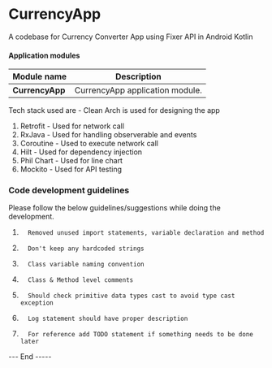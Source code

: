 # CurrencyApp
A codebase for Currency Converter App using Fixer API in Android Kotlin

#### Application modules

| Module name | Description |
| --- | --- |
| **CurrencyApp** | CurrencyApp application module. |

Tech stack used are - Clean Arch is used for designing the app
  1. Retrofit - Used for network call
  2. RxJava - Used for handling observerable and events
  3. Coroutine - Used to execute network call
  4. Hilt - Used for dependency injection
  5. Phil Chart - Used for line chart
  6. Mockito - Used for API testing


### Code development guidelines
Please follow the below guidelines/suggestions while doing the development.

1.       Removed unused import statements, variable declaration and method
2.       Don't keep any hardcoded strings
3.       Class variable naming convention
4.       Class & Method level comments
5.       Should check primitive data types cast to avoid type cast exception
6.       Log statement should have proper description
7.       For reference add TODO statement if something needs to be done later

--- End -----
